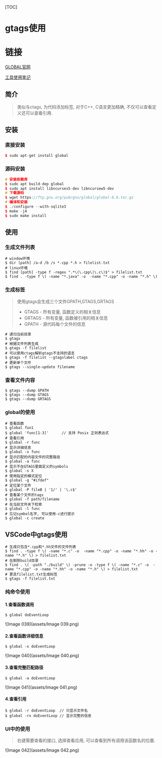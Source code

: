 [TOC]

# gtags使用

# 链接

[GLOBAL官网](https://www.gnu.org/software/global/)

[工具使用笔记](http://blog.chinaunix.net/uid-20416834-id-120183.html)

## 简介

> 类似与ctags, 为代码添加标签, 对于C++, C语言更加精确, 不仅可以查看定义还可以查看引用.

## 安装

### 直接安装

```c++
$ sudo apt-get install global
```

### 源码安装

```c++
# 安装依赖库
$ sudo apt build-dep global
$ sudo apt install libncurses5-dev libncursew5-dev
# 下载源码
$ wget https://ftp.gnu.org/pub/gnu/global/global-6.6.tar.gz
# 编译和安装
$ ./configure --with-sqlite3
$ make -j4
$ sudo make install
```

## 使用

### 生成文件列表

```shell
# window环境
$ dir [path] /a-d /b /s *.cpp *.h > filelist.txt
# linux环境
$ find [path] -type f -regex ".*\(\.cpp\|\.c\)$" > filelist.txt
$ find . -type f \( -name "*.java" -o  -name "*.cpp" -o -name "*.h" \)
```

### 生成标签

> 使用gtags会生成三个文件GPATH,GTAGS,GRTAGS
>
> - GTAGS  -  所有变量, 函数定义的相关信息
> - GRTAGS - 所有变量, 函数被引用的相关信息
> - GPATH - 源代码每个文件的信息

```shell
# 递归当前目录
$ gtags
# 根据文件列表生成
$ gtags -f filelist
# 可以使用ctags解析gtags不支持的语言
$ gtags -f filelist --gtagslabel ctags
# 更新单个文件
$ gtags --single-update filename
```

### 查看文件内容

```shell
$ gtags --dump GPATH
$ gtags --dump GTAGS
$ gtags --dump GRTAGS
```

### global的使用

```shell
# 查看函数
$ global fun1
$ global 'func[1-3]'      // 支持 Posix 正则表达式
# 查看引用
$ global -r func
# 显示详细信息
$ global -x func
# 显示匹配的内容文件的完整路径
$ global -a func
# 显示不在GTAGS里面定义的symbols
$ global -s X
# 使用指定的模式定位
$ global -g "#ifdef"
# 定位某个文件
$ global -P fileB | '1/' | '\.c$'
# 查看某个文件的tags
$ global -f path/filename
# 在当前文件夹下检索
$ global -l func
# 忘记symbol名字, 可以使用-c进行提示
$ global -c create
```

## VSCode中gtags使用

```shell
# 生成只包含*.cpp和*.hh文件的文件列表
$ find . -type f \( -name "*.c" -o  -name "*.cpp" -o -name "*.hh" -o -name "*.h" \) > filelist.txt
# 在剔除build目录
$ find . \( -path "./build" \) -prune -o -type f \( -name "*.c" -o  -name "*.cpp" -o -name "*.hh" -o -name "*.h" \) > filelist.txt
# 更具filelist.txt生成标签
$ gtags -f filelist.txt
```

### 纯命令使用

#### 1.查看函数调用

```shell
$ global doEventLoop
```

![Image 039](assets/Image 039.png)

#### 2.查看函数详细信息

```shell
$ global -x doEventLoop
```

![Image 040](assets/Image 040.png)

#### 3.查看完整匹配路径

```shell
$ global -a doEventLoop
```

![Image 041](assets/Image 041.png)

#### 4.查看引用

```shell
$ global -r doEventLoop  // 只显示文件名
$ global -rx doEventLoop // 显示完整的信息
```

### UI中的使用

> 右键需要查看的接口, 选择查看应用, 可以查看到所有调用该函数名的位置.

![Image 042](assets/Image 042.png)